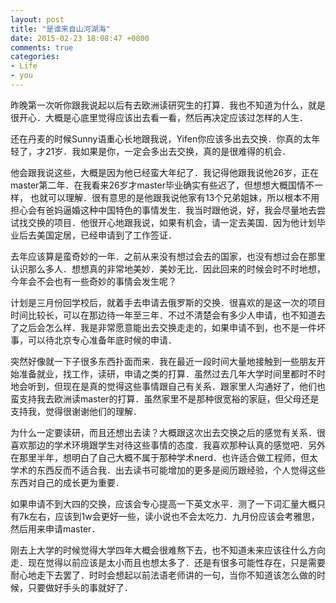```yaml
---
layout: post
title: "是谁来自山河湖海"
date: 2015-02-23 18:08:47 +0800
comments: true
categories:
- Life
- you
---
```


昨晚第一次听你跟我说起以后有去欧洲读研究生的打算．我也不知道为什么，就是很开心．大概是心底里觉得应该出去看一看，然后再决定应该过怎样的人生．
<!--more-->

还在丹麦的时候Sunny语重心长地跟我说，Yifen你应该多出去交换．你真的太年轻了，才21岁．我如果是你，一定会多出去交换，真的是很难得的机会．

他会跟我说这些，大概是因为他已经蛮大年纪了．我记得他跟我说他26岁，正在master第二年．在我看来26岁才master毕业确实有些迟了，但想想大概国情不一样，
也就可以理解．很有意思的是他跟我说他家有13个兄弟姐妹，所以根本不用担心会有爸妈逼婚这种中国特色的事情发生．我当时跟他说，好，我会尽量地去尝试找交换的项目．他很开心地跟我说，如果有机会，请一定去美国．因为他计划毕业后去美国定居，已经申请到了工作签证．

去年应该算是蛮奇妙的一年．之前从来没有想过会去的国家，也没有想过会在那里认识那么多人．想想真的非常地美妙．美妙无比．因此回来的时候会时不时地想，今年会不会也有一些奇妙的事情会发生呢？

计划是三月份回学校后，就着手去申请去俄罗斯的交换．很喜欢的是这一次的项目时间比较长，可以在那边待一年至三年．不过不清楚会有多少人申请，也不知道去了之后会怎么样．我是非常愿意能出去交换走走的，如果申请不到，也不是一件坏事，可以待北京专心准备年底时候的申请．

突然好像就一下子很多东西扑面而来．我在最近一段时间大量地接触到一些朋友开始准备就业，找工作，读研，申请之类的打算．虽然过去几年大学时间里都时不时地会听到，但现在是真的觉得这些事情跟自己有关系．跟家里人沟通好了，他们也蛮支持我去欧洲读master的打算．虽然家里不是那种很宽裕的家庭，但父母还是支持我，觉得很谢谢他们的理解．

为什么一定要读研，而且还想出去读？大概跟这次出去交换之后的感觉有关系．很喜欢那边的学术环境跟学生对待这些事情的态度．我喜欢那种认真的感觉吧．另外在那里半年，想明白了自己大概不属于那种学术nerd．也许适合做工程师，但太学术的东西反而不适合我．出去读书可能增加的更多是阅历跟经验，个人觉得这些东西对自己的成长更为重要．

如果申请不到大四的交换，应该会专心提高一下英文水平．测了一下词汇量大概只有7k左右，应该到1w会更好一些，读小说也不会太吃力．九月份应该会考雅思，然后用来申请master．

刚去上大学的时候觉得大学四年大概会很难熬下去，也不知道未来应该往什么方向走．现在觉得以前应该是太小而且也想太多了．还是有很多可能性存在，只是需要耐心地走下去罢了．时时会想起以前法语老师讲的一句，当你不知道该怎么做的时候，只要做好手头的事就好了．


